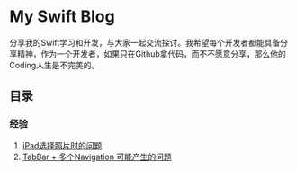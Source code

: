 # My Swift Blog

分享我的Swift学习和开发，与大家一起交流探讨。我希望每个开发者都能具备分享精神，作为一个开发者，如果只在Github拿代码，而不不愿意分享，那么他的Coding人生是不完美的。

## 目录

### 经验
1. [iPad选择照片时的问题](https://github.com/pangpingfei/SwiftBlog/blob/master/Exp/001.md)
2. [TabBar + 多个Navigation 可能产生的问题](https://github.com/pangpingfei/SwiftBlog/blob/master/Exp/002.md)

